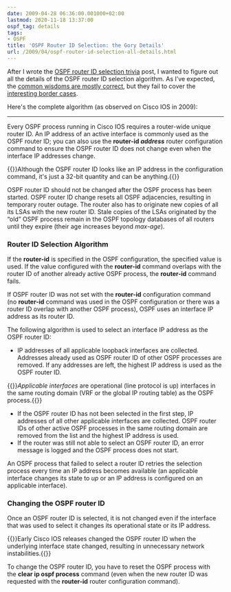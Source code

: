 ```yaml
---
date: 2009-04-28 06:36:00.001000+02:00
lastmod: 2020-11-18 13:37:00
ospf_tag: details
tags:
- OSPF
title: 'OSPF Router ID Selection: the Gory Details'
url: /2009/04/ospf-router-id-selection-all-details.html
---
```

After I wrote the [OSPF router ID selection trivia](/2009/04/ospf-router-id-selection-trivia.html) post, I wanted to figure out all the details of the OSPF router ID selection algorithm. As I’ve expected, the [common wisdoms are mostly correct](/2007/10/ospf-router-id-does-not-change-when.html), but they fail to cover the [interesting border cases](/2008/08/ospf-in-vrf-requires-box-unique-router.html). 

Here's the complete algorithm (as observed on Cisco IOS in 2009):
<!--more-->

---

Every OSPF process running in Cisco IOS requires a router-wide unique router ID. An IP address of an active interface is commonly used as the OSPF router ID; you can also use the **router-id _address_** router configuration command to ensure the OSPF router ID does not change even when the interface IP addresses change.

{{<note info>}}Although the OSPF router ID looks like an IP address in the configuration command, it's just a 32-bit quantity and can be anything.{{</note>}}

OSPF router ID should not be changed after the OSPF process has been started. OSPF router ID change resets all OSPF adjacencies, resulting in temporary router outage. The router also has to originate new copies of all its LSAs with the new router ID. Stale copies of the LSAs originated by the “old” OSPF process remain in the OSPF topology databases of all routers until they expire (their age increases beyond *max-age*).

### Router ID Selection Algorithm

If the **router-id** is specified in the OSPF configuration, the specified value is used. If the value configured with the **router-id** command overlaps with the router ID of another already active OSPF process, the **router-id** command fails.

If OSPF router ID was not set with the **router-id** configuration command (no **router-id** command was used in the OSPF configuration or there was a router ID overlap with another OSPF process), OSPF uses an interface IP address as its router ID.

The following algorithm is used to select an interface IP address as the OSPF router ID:

-   IP addresses of all applicable loopback interfaces are collected. Addresses already used as OSPF router ID of other OSPF processes are removed. If any addresses are left, the highest IP address is used as the OSPF router ID.

{{<note>}}*Applicable interfaces* are operational (line protocol is up) interfaces in the same routing domain (VRF or the global IP routing table) as the OSPF process.{{</note>}}

-   If the OSPF router ID has not been selected in the first step, IP addresses of all other applicable interfaces are collected. OSPF router IDs of other active OSPF processes in the same routing domain are removed from the list and the highest IP address is used.
-   If the router was still not able to select an OSPF router ID, an error message is logged and the OSPF process does not start.

An OSPF process that failed to select a router ID retries the selection process every time an IP address becomes available (an applicable interface changes its state to *up* or an IP address is configured on an applicable interface).

### Changing the OSPF router ID

Once an OSPF router ID is selected, it is not changed even if the interface that was used to select it changes its operational state or its IP address.

{{<note info>}}Early Cisco IOS releases changed the OSPF router ID when the underlying interface state changed, resulting in unnecessary network instabilities.{{</note>}}

To change the OSPF router ID, you have to reset the OSPF process with the **clear ip ospf process** command (even when the new router ID was requested with the **router-id** router configuration command).
